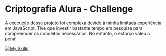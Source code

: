 # Criptografia Alura - Challenge

A execução desse projeto foi complexa devido à minha limitada experiência em JavaScript. Tive que investir bastante tempo em pesquisa para compreender os conceitos necessários. No entanto, o esforço valeu a pena!

[![My Skills](https://skillicons.dev/icons?i=js,html,css)](https://skillicons.dev)
